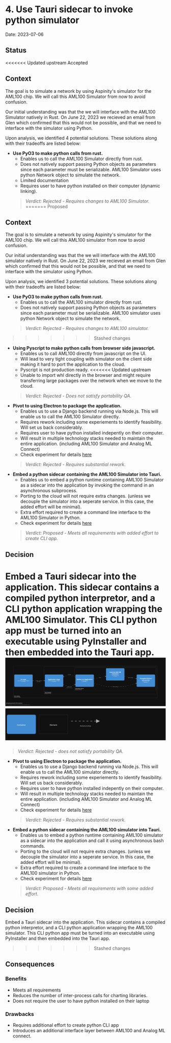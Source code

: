 # 4. Use Tauri sidecar to invoke python simulator

Date: 2023-07-06

## Status

<<<<<<< Updated upstream
Accepted

## Context

The goal is to simulate a network by using Aspinity's simulator for the AML100 chip. We will call this AML100 Simulator from now to avoid confusion.

Our initial understanding was that the we will interface with the AML100 Simulator natively in Rust.
On June 22, 2023 we recieved an email from Glen which confirmed that this would not be possible, and that we need to interface with the simulator using Python.

Upon analysis, we identified 4 potential solutions. These solutions along with their tradeoffs are listed below:

- **Use PyO3 to make python calls from rust.**
  - Enables us to call the AML100 Simulator directly from rust.
  - Does not natively support passing Python objects as parameters since each parameter must be serializable. AML100 Simulator uses python Network object to simulate the network.
  - Limited documentation
  - Requires user to have python installed on their computer (dynamic linking).
  > *Verdict: Rejected - Requires changes to AML100 Simulator.*
=======
Proposed

## Context

The goal is to simulate a network by using Aspinity's simulator for the AML100 chip. We will call this AML100 simulator from now to avoid confusion.

Our initial understanding was that the we will interface with the AML100 simulator natively in Rust.
On June 22, 2023 we recieved an email from Glen which confirmed that this would not be possible, and that we need to interface with the simulator using Python.

Upon analysis, we identified 3 potential solutions. These solutions along with their tradeoffs are listed below:

- **Use PyO3 to make python calls from rust.**
  - Enables us to call the AML100 simulator directly from rust.
  - Does not natively support passing Python objects as parameters since each parameter must be serializable. AML100 simulator uses python Network object to simulate the network.
  > *Verdict: Rejected - Requires changes to AML100 simulator.*
>>>>>>> Stashed changes
- **Using Pyscript to make python calls from browser side javascript.**
  - Enables us to call AML100 directly from javascript on the UI.
  - Will lead to very tight coupling with simulator on the client side making it hard to port the application to the cloud.
  - Pyscript is not production ready.
<<<<<<< Updated upstream
  - Unable to import whl directly in the browser and might require transferring large packages over the network when we move to the cloud.
  > *Verdict: Rejected - Does not satisfy portability QA.*
- **Pivot to using Electron to package the application.**
  - Enables us to use a Django backend running via Node.js. This will enable us to call the AML100 Simulator directly.
  - Requires rework including some experiements to identify feasibility. Will set us back considerably.
  - Requires user to have python installed indepently on their computer.
  - Will result in multiple technology stacks needed to maintain the entire application. (including AML100 Simulator and Analog ML Connect)
  - Check experiment for details [here](https://aspinity-mse-2023.atlassian.net/browse/A2M-494)
  > *Verdict: Rejected - Requires substantial rework.*
- **Embed a python sidecar containing the AML100 Simulator into Tauri.**
  - Enables us to embed a python runtime containing AML100 Simulator as a sidecar into the application by invoking the command in an asynchronous subprocess.
  - Porting to the cloud will not require extra changes. (unless we decouple the simulator into a seperate service. In this case, the added effort will be minimal).
  - Extra effort required to create a command line interface to the AML100 Simulator in Python.
  - Check experiment for details [here](https://aspinity-mse-2023.atlassian.net/browse/A2M-186)
  > *Verdict: Proposed - Meets all requirements with added effort to create CLI app.*

## Decision

Embed a Tauri sidecar into the application. This sidecar contains a compiled python interpretor, and a CLI python application wrapping the AML100 Simulator.
This CLI python app must be turned into an executable using PyInstaller and then embedded into the Tauri app.
![Sidecar representation](i0004-sidecar1.png)
![Legend](i0004-sidecar1-key.png)
=======
  > *Verdict: Rejected - does not satisfy portability QA.*
- **Pivot to using Electron to package the application.**
  - Enables us to use a Django backend running via Node.js. This will enable us to call the AML100 simulator directly.
  - Requires rework including some experiements to identify feasibility. Will set us back considerably.
  - Requires user to have python installed indepently on their computer.
  - Will result in multiple technology stacks needed to maintain the entire application. (including AML100 Simulator and Analog ML Connect)
  - Check experiment for details [here](https://aspinity-mse-2023.atlassian.net/jira/software/projects/A2M/boards/1/backlog?epics=visible&selectedIssue=A2M-494)
  > *Verdict: Rejected - Requires substantial rework.*
- **Embed a python sidecar containing the AML100 simulator into Tauri.**
  - Enables us to embed a python runtime containing AML100 simulator as a sidecar into the application and call it using asynchronous bash commands.
  - Porting to the cloud will not require extra changes. (unless we decouple the simulator into a seperate service. In this case, the added effort will be minimal).
  - Extra effort required to create a command line interface to the AML100 simulator in Python.
  - Check experiment for details [here](https://aspinity-mse-2023.atlassian.net/jira/software/projects/A2M/boards/1/backlog?epics=visible&selectedIssue=A2M-186)
  > *Verdict: Proposed - Meets all requirements with some added effort.*

## Decision

Embed a Tauri sidecar into the application. This sidecar contains a compiled python interpretor, and a CLI python application wrapping the AML100 simulator.
This CLI python app must be turned into an executable using PyInstaller and then embedded into the Tauri app.
>>>>>>> Stashed changes

## Consequences

### Benefits

- Meets all requirements
- Reduces the number of inter-process calls for charting libraries.
- Does not require the user to have python installed on their laptop

### Drawbacks

- Requires additional effort to create python CLI app
- Introduces an additional interface layer between AML100 and Analog ML connect.
